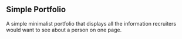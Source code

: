 ## Simple Portfolio

A simple minimalist portfolio that displays all the information recruiters would want to see about a person on one page.
